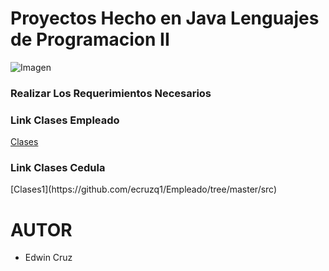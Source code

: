 # 
<h1> Proyectos Hecho en Java Lenguajes de Programacion II</h1>

![Imagen](https://www.universidades.com.ec/logos/original/logo-instituto-tecnologico-superior-quito.png)

<h3>Realizar Los Requerimientos Necesarios</h3>

<h3>Link Clases Empleado</h3>

[Clases](https://github.com/ecruzq1/Empleado/tree/master/src)

<h3>Link Clases Cedula</h3>
[Clases1](https://github.com/ecruzq1/Empleado/tree/master/src)


<h1>AUTOR</h1>

* Edwin Cruz

